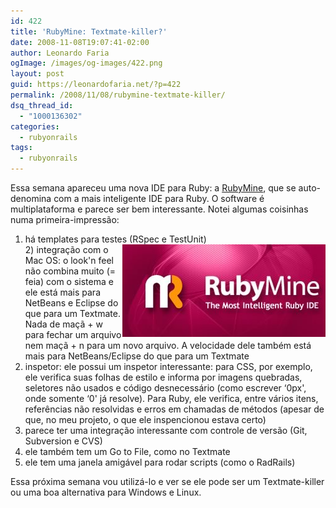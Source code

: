 ```yaml
---
id: 422
title: 'RubyMine: Textmate-killer?'
date: 2008-11-08T19:07:41-02:00
author: Leonardo Faria
ogImage: /images/og-images/422.png
layout: post
guid: https://leonardofaria.net/?p=422
permalink: /2008/11/08/rubymine-textmate-killer/
dsq_thread_id:
  - "1000136302"
categories:
  - rubyonrails
tags:
  - rubyonrails
---
```

Essa semana apareceu uma nova IDE para Ruby: a [RubyMine](http://www.jetbrains.com/ruby/index.html), que se auto-denomina com a mais inteligente IDE para Ruby. O software é multiplataforma e parece ser bem interessante. Notei algumas coisinhas numa primeira-impressão:

1) há templates para testes (RSpec e TestUnit)  
[<img src="/wp-content/uploads/2008/11/rubymine.jpg" alt="" title="RubyMine" align="right" />](http://www.jetbrains.com/ruby/index.html)2) integração com o Mac OS: o look'n feel não combina muito (= feia) com o sistema e ele está mais para NetBeans e Eclipse do que para um Textmate. Nada de maçã + w para fechar um arquivo nem maçã + n para um novo arquivo. A velocidade dele também está mais para NetBeans/Eclipse do que para um Textmate  
3) inspetor: ele possui um inspetor interessante: para CSS, por exemplo, ele verifica suas folhas de estilo e informa por imagens quebradas, seletores não usados e código desnecessário (como escrever &#8216;0px', onde somente &#8216;0' já resolve). Para Ruby, ele verifica, entre vários itens, referências não resolvidas e erros em chamadas de métodos (apesar de que, no meu projeto, o que ele inspencionou estava certo)  
4) parece ter uma integração interessante com controle de versão (Git, Subversion e CVS)  
5) ele também tem um Go to File, como no Textmate  
6) ele tem uma janela amigável para rodar scripts (como o RadRails)

Essa próxima semana vou utilizá-lo e ver se ele pode ser um Textmate-killer ou uma boa alternativa para Windows e Linux.
